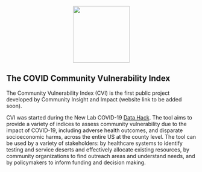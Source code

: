 <p align="center">
    <img  
        src = "/images/CVI-Logo.png"
        height="150"
        width="auto"
    >
</p>

## The COVID Community Vulnerability Index

The Community Vulnerability Index (CVI) is the first public project developed by Community Insight and Impact (website link to be added soon). 

CVI was started during the New Lab COVID-19 [Data Hack](https://newlab.com/event/covid-19-data-hack/). The tool aims to provide a variety of indices to assess community vulnerability due to the impact of COVID-19, including adverse health outcomes, and disparate socioeconomic harms, across the entire US at the county level. The tool can be used by a variety of stakeholders: by healthcare systems to identify testing and service deserts and effectively allocate existing resources, by community organizations to find outreach areas and understand needs, and by policymakers to inform funding and decision making.
